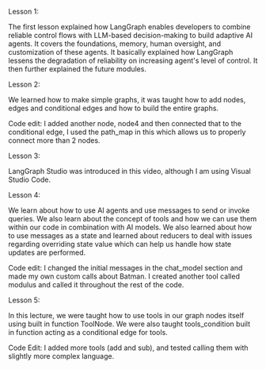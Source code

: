 Lesson 1:

The first lesson explained how LangGraph enables developers to combine reliable control flows with LLM-based decision-making to build adaptive AI agents. 
It covers the foundations, memory, human oversight, and customization of these agents. It basically explained how LangGraph lessens the degradation of reliability on increasing agent's level of control. It then further explained the future modules.

Lesson 2: 

We learned how to make simple graphs, it was taught how to add nodes, edges and conditional edges and how to build the entire graphs.

 Code edit: I added another node, node4 and then connected that to the conditional edge, I used the path_map in this which allows us to properly connect more than 2 nodes.

 Lesson 3:

 LangGraph Studio was introduced in this video, although I am using Visual Studio Code.

Lesson 4:

We learn about how to use AI agents and use messages to send or invoke queries. We also learn about the concept of tools and how we can use them within our code in combination with AI models. We also learned about how to use messages as a state and learned about reducers to deal with issues regarding overriding state value which can help us handle how state updates are performed.

Code edit: I changed the initial messages in the chat_model section and made my own custom calls about Batman. I created another tool called modulus and called it throughout the rest of the code.

Lesson 5:

In this lecture, we were taught how to use tools in our graph nodes itself using built in function ToolNode. We were also taught tools_condition built in function acting as a conditional edge for tools.

Code Edit: I added more tools (add and sub), and tested calling them with slightly more complex language.